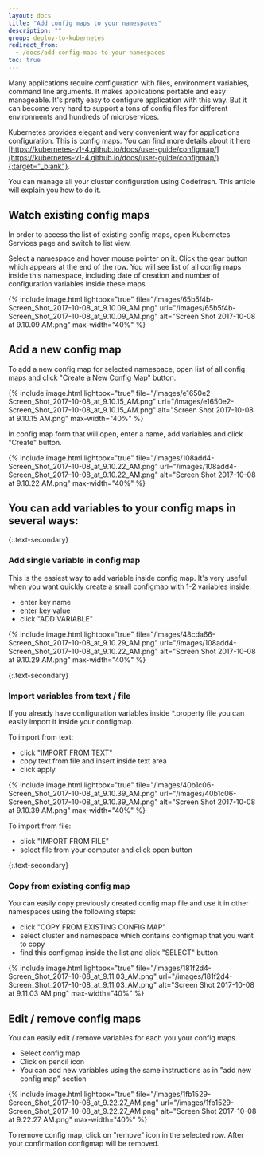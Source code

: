 ```yaml
---
layout: docs
title: "Add config maps to your namespaces"
description: ""
group: deploy-to-kubernetes
redirect_from:
  - /docs/add-config-maps-to-your-namespaces
toc: true
---
```

Many applications require configuration with files, environment variables, command line arguments. It makes applications portable and easy manageable. It's pretty easy to configure application with this way. But it can become very hard to support a tons of config files for different environments and hundreds of microservices. 

Kubernetes provides elegant and very convenient way for applications configuration. This is config maps. You can find more details about it here [https://kubernetes-v1-4.github.io/docs/user-guide/configmap/](https://kubernetes-v1-4.github.io/docs/user-guide/configmap/){:target="_blank"}. 

You can manage all your cluster configuration using Codefresh. This article will explain you how to do it.

## Watch existing config maps
In order to access the list of existing config maps, open Kubernetes Services page and switch to list view.

Select a namespace and hover mouse pointer on it. Click the gear button which appears at the end of the row. You will see list of all config maps inside this namespace, including date of creation and number of configuration variables inside these maps

{% include image.html
lightbox="true"
file="/images/65b5f4b-Screen_Shot_2017-10-08_at_9.10.09_AM.png"
url="/images/65b5f4b-Screen_Shot_2017-10-08_at_9.10.09_AM.png"
alt="Screen Shot 2017-10-08 at 9.10.09 AM.png"
max-width="40%"
%}

## Add a new config map
To add a new config map for selected namespace, open list of all config maps and click "Create a New Config Map" button.

{% include image.html
lightbox="true"
file="/images/e1650e2-Screen_Shot_2017-10-08_at_9.10.15_AM.png"
url="/images/e1650e2-Screen_Shot_2017-10-08_at_9.10.15_AM.png"
alt="Screen Shot 2017-10-08 at 9.10.15 AM.png"
max-width="40%"
%}

In config map form that will open, enter a name, add variables and click "Create" button.

{% include image.html
lightbox="true"
file="/images/108add4-Screen_Shot_2017-10-08_at_9.10.22_AM.png"
url="/images/108add4-Screen_Shot_2017-10-08_at_9.10.22_AM.png"
alt="Screen Shot 2017-10-08 at 9.10.22 AM.png"
max-width="40%"
%}

## You can add variables to your config maps in several ways:

{:.text-secondary}
### Add single variable in config map
This is the easiest way to add variable inside config map. It's very useful when you want quickly create a small configmap with 1-2 variables inside. 
- enter key name
- enter key value
- click "ADD VARIABLE"

{% include image.html
lightbox="true"
file="/images/48cda66-Screen_Shot_2017-10-08_at_9.10.29_AM.png"
url="/images/108add4-Screen_Shot_2017-10-08_at_9.10.22_AM.png"
alt="Screen Shot 2017-10-08 at 9.10.29 AM.png"
max-width="40%"
%}

{:.text-secondary}
### Import variables from text / file
If you already have configuration variables inside *.property file you can easily import it inside your configmap.

To import from text:
- click "IMPORT FROM TEXT"
- copy text from file and insert inside text area 
- click apply

{% include image.html
lightbox="true"
file="/images/40b1c06-Screen_Shot_2017-10-08_at_9.10.39_AM.png"
url="/images/40b1c06-Screen_Shot_2017-10-08_at_9.10.39_AM.png"
alt="Screen Shot 2017-10-08 at 9.10.39 AM.png"
max-width="40%"
%}

To import from file:
- click "IMPORT FROM FILE"
- select file from your computer and click open button

{:.text-secondary}
### Copy from existing config map

You can easily copy previously created config map file and use it in other namespaces using the following steps:
- click "COPY FROM EXISTING CONFIG MAP"
- select cluster and namespace which contains configmap that you want to copy
- find this configmap inside the list and click "SELECT" button

{% include image.html
lightbox="true"
file="/images/181f2d4-Screen_Shot_2017-10-08_at_9.11.03_AM.png"
url="/images/181f2d4-Screen_Shot_2017-10-08_at_9.11.03_AM.png"
alt="Screen Shot 2017-10-08 at 9.11.03 AM.png"
max-width="40%"
%}

## Edit / remove config maps
You can easily edit / remove variables for each you your config maps.

- Select config map 
- Click on pencil icon 
- You can add new variables using the same instructions as in "add new config map" section

{% include image.html
lightbox="true"
file="/images/1fb1529-Screen_Shot_2017-10-08_at_9.22.27_AM.png"
url="/images/1fb1529-Screen_Shot_2017-10-08_at_9.22.27_AM.png"
alt="Screen Shot 2017-10-08 at 9.22.27 AM.png"
max-width="40%"
%}

To remove config map, click on "remove" icon in the selected row. After your confirmation configmap will be removed.
